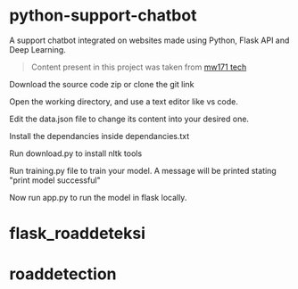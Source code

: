 # python-support-chatbot
A support chatbot integrated on websites made using Python, Flask API and Deep Learning.

>Content present in this project was taken from [mw171 tech](https://www.mw171.epizy.com)

Download the source code zip or clone the git link

Open the working directory, and use a text editor like vs code.

Edit the data.json file to change its content into your desired one.

Install the dependancies inside dependancies.txt

Run download.py to install nltk tools

Run training.py file to train your model. A message will be printed stating "print model successful"

Now run app.py to run the model in flask locally.
# flask_roaddeteksi
# roaddetection
